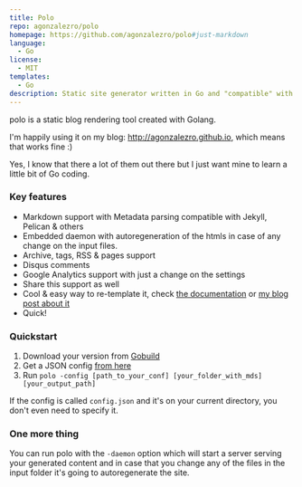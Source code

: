 ```yaml
---
title: Polo
repo: agonzalezro/polo
homepage: https://github.com/agonzalezro/polo#just-markdown
language:
  - Go
license:
  - MIT
templates:
  - Go
description: Static site generator written in Go and "compatible" with Jekyll & Pelican content
---
```


polo is a static blog rendering tool created with Golang.

I'm happily using it on my blog: http://agonzalezro.github.io, which means that
works fine :)

Yes, I know that there a lot of them out there but I just want mine to learn a
little bit of Go coding.

### Key features

- Markdown support with Metadata parsing compatible with Jekyll, Pelican & others
- Embedded daemon with autoregeneration of the htmls in case of any change on
  the input files.
- Archive, tags, RSS & pages support
- Disqus comments
- Google Analytics support with just a change on the settings
- Share this support as well
- Cool & easy way to re-template it, check
  [the documentation](https://github.com/agonzalezro/polo#templating) or
  [my blog post about it](http://agonzalezro.github.io/polo-supports-theming-now.html)
- Quick!

### Quickstart

1. Download your version from
   [Gobuild](http://gobuild.io/github.com/agonzalezro/polo)
2. Get a JSON config
   [from here](https://github.com/agonzalezro/polo/blob/master/config.json)
3. Run
   `polo -config [path_to_your_conf] [your_folder_with_mds] [your_output_path]`

If the config is called `config.json` and it's on your current directory, you
don't even need to specify it.

### One more thing

You can run polo with the `-daemon` option which will start a server serving
your generated content and in case that you change any of the files in the
input folder it's going to autoregenerate the site.
